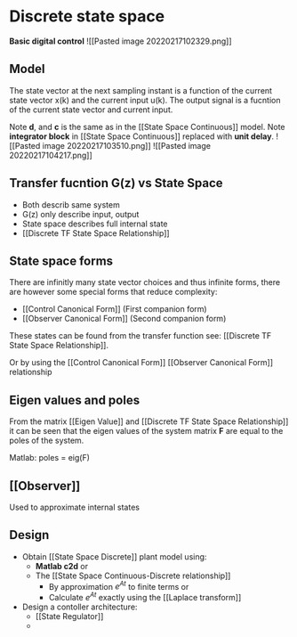 # Discrete state space
**Basic digital control**
![[Pasted image 20220217102329.png]]

## Model
The state vector at the next sampling instant is a function of the current state vector x(k) and the current input u(k). The output signal is a fucntion of the current state vector and current input.

Note **d**, and **c** is the same as in the [[State Space Continuous]] model.
Note **integrator block** in [[State Space Continuous]] replaced with **unit delay**.
![[Pasted image 20220217103510.png]]
![[Pasted image 20220217104217.png]]

## Transfer fucntion G(z) vs State Space
- Both describ same system
- G(z) only describe input, output
- State space describes full internal state
- [[Discrete TF State Space Relationship]]

## State space forms
There are infinitly many state vector choices and thus infinite forms, there are however some special forms that reduce complexity:
- [[Control Canonical Form]] (First companion form)
- [[Observer Canonical Form]] (Second companion form)

These states can be found from the transfer function see: [[Discrete TF State Space Relationship]].

Or by using the [[Control Canonical Form]] [[Observer Canonical Form]] relationship

## Eigen values and poles
From the matrix [[Eigen Value]] and [[Discrete TF State Space Relationship]] it can be seen that the eigen values of the system matrix **F** are equal to the poles of the system.

Matlab:
	poles = eig(F)
	
## [[Observer]]
Used to approximate internal states

## Design
- Obtain [[State Space Discrete]] plant model using:
	-  **Matlab c2d** or 
	- The [[State Space Continuous-Discrete relationship]]
		- By approximation $e^{At}$ to finite terms or
		- Calculate $e^{At}$ exactly using the [[Laplace transform]]
- Design a contoller architecture:
	- [[State Regulator]]
	- 
